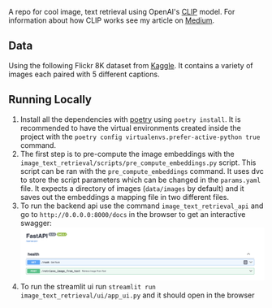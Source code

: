 A repo for cool image, text retrieval using OpenAI's [CLIP](https://arxiv.org/abs/2103.00020) model. For information about how CLIP works see my
article on [Medium](https://medium.com/@paluchasz/understanding-openais-clip-model-6b52bade3fa3).

## Data
Using the following Flickr 8K dataset from [Kaggle](https://www.kaggle.com/datasets/adityajn105/flickr8k). It contains a variety of images each paired
with 5 different captions.

## Running Locally
1. Install all the dependencies with [poetry](https://python-poetry.org/) using `poetry install`. It is recommended to have the virtual environments
created inside the project with the `poetry config virtualenvs.prefer-active-python true` command.
2. The first step is to pre-compute the image embeddings with the `image_text_retrieval/scripts/pre_compute_embeddings.py` script. This script can
be ran with the `pre_compute_embeddings` command. It uses dvc to store the script parameters which can be changed in the `params.yaml` file. It
expects a directory of images (`data/images` by default) and it saves out the embeddings a mapping file in two different files.
3. To run the backend api use the command `image_text_retrieval_api` and go to `http://0.0.0.0:8000/docs` in the browser to get an interactive swagger:
![Screenshot of swagger docs](resources/swagger.png)
4. To run the streamlit ui run `streamlit run image_text_retrieval/ui/app_ui.py` and it should open in the browser
